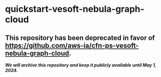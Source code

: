 # quickstart-vesoft-nebula-graph-cloud 
## This repository has been deprecated in favor of https://github.com/aws-ia/cfn-ps-vesoft-nebula-graph-cloud. 
***We will archive this repository and keep it publicly available until May 1, 2024.***
